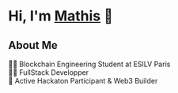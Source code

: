 <h1>Hi, I'm <a href="https://www.linkedin.com/in/mathis-sergent/">Mathis</a> 👋</h1>

<h2>About Me</h2>
👨‍🎓 Blockchain Engineering Student at ESILV Paris<br>👨‍💻 FullStack Developper<br>🥇 Active Hackaton Participant & Web3 Builder

